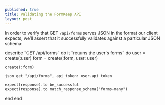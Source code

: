 ```yaml
---
published: true
title: Validating the FormKeep API
layout: post
---
```

In order to verify that GET `/api/forms` serves JSON in the format our client expects, we’ll assert that it successfully validates against a particular JSON schema:


describe "GET /api/forms" do
  it "returns the user's forms" do
    user = create(:user)
    form = create(:form, user: user)

    create(:form)

    json_get "/api/forms", api_token: user.api_token

    expect(response).to be_successful
    expect(response).to match_response_schema("forms-many")
  end
end

